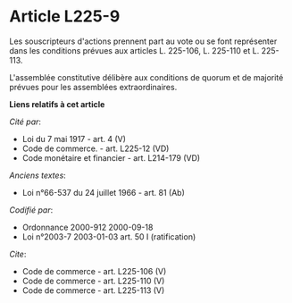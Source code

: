 # Article L225-9

Les souscripteurs d'actions prennent part au vote ou se font représenter dans les conditions prévues aux articles L. 225-106,
L. 225-110 et L. 225-113. 

L'assemblée constitutive délibère aux conditions de quorum et de majorité prévues pour les assemblées extraordinaires.

**Liens relatifs à cet article**

_Cité par_:

  - Loi du 7 mai 1917 - art. 4 (V)
  - Code de commerce. - art. L225-12 (VD)
  - Code monétaire et financier - art. L214-179 (VD)

_Anciens textes_:

  - Loi n°66-537 du 24 juillet 1966 - art. 81 (Ab)

_Codifié par_:

  - Ordonnance 2000-912 2000-09-18
  - Loi n°2003-7 2003-01-03 art. 50 I (ratification)

_Cite_:

  - Code de commerce - art. L225-106 (V)
  - Code de commerce - art. L225-110 (V)
  - Code de commerce - art. L225-113 (V)
